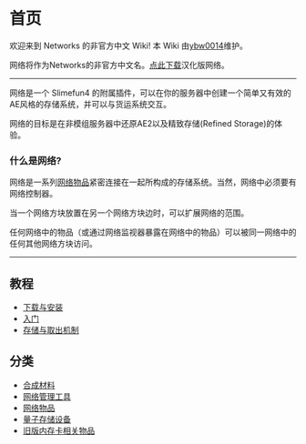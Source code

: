 # 首页

欢迎来到 Networks 的非官方中文 Wiki! 本 Wiki 由[ybw0014](https://github.com/ybw0014)维护。

网络将作为Networks的非官方中文名。[点此下载](./Install-Networks)汉化版网络。

---

网络是一个 Slimefun4 的附属插件，可以在你的服务器中创建一个简单又有效的AE风格的存储系统，并可以与货运系统交互。

网络的目标是在非模组服务器中还原AE2以及精致存储(Refined Storage)的体验。

### 什么是网络?

网络是一系列[网络物品](./Network-Items)紧密连接在一起所构成的存储系统。当然，网络中必须要有网络控制器。

当一个网络方块放置在另一个网络方块边时，可以扩展网络的范围。

任何网络中的物品（或通过网络监视器暴露在网络中的物品）可以被同一网络中的任何其他网络方块访问。

---

## 教程

- [下载与安装](./Install-Networks)
- [入门](./Getting-Started)
- [存储与取出机制](./Network-Mechanism)

## 分类

- [合成材料](./Materials)
- [网络管理工具](./Tools)
- [网络物品](./Network-Items)
- [量子存储设备](./Quantum-Storages)
- [旧版内存卡相关物品](./Disabled-Items)
